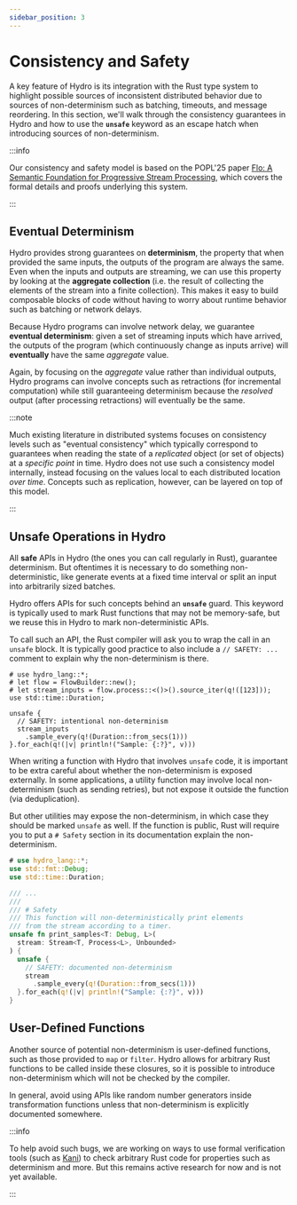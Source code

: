 ```yaml
---
sidebar_position: 3
---
```


# Consistency and Safety
A key feature of Hydro is its integration with the Rust type system to highlight possible sources of inconsistent distributed behavior due to sources of non-determinism such as batching, timeouts, and message reordering. In this section, we'll walk through the consistency guarantees in Hydro and how to use the **`unsafe`** keyword as an escape hatch when introducing sources of non-determinism.

:::info

Our consistency and safety model is based on the POPL'25 paper [Flo: A Semantic Foundation for Progressive Stream Processing](https://arxiv.org/abs/2411.08274), which covers the formal details and proofs underlying this system.

:::

## Eventual Determinism
Hydro provides strong guarantees on **determinism**, the property that when provided the same inputs, the outputs of the program are always the same. Even when the inputs and outputs are streaming, we can use this property by looking at the **aggregate collection** (i.e. the result of collecting the elements of the stream into a finite collection). This makes it easy to build composable blocks of code without having to worry about runtime behavior such as batching or network delays.

Because Hydro programs can involve network delay, we guarantee **eventual determinism**: given a set of streaming inputs which have arrived, the outputs of the program (which continuously change as inputs arrive) will **eventually** have the same _aggregate_ value.

Again, by focusing on the _aggregate_ value rather than individual outputs, Hydro programs can involve concepts such as retractions (for incremental computation) while still guaranteeing determinism because the _resolved_ output (after processing retractions) will eventually be the same.

:::note

Much existing literature in distributed systems focuses on consistency levels such as "eventual consistency" which typically correspond to guarantees when reading the state of a _replicated_ object (or set of objects) at a _specific point_ in time. Hydro does not use such a consistency model internally, instead focusing on the values local to each distributed location _over time_. Concepts such as replication, however, can be layered on top of this model.

:::

## Unsafe Operations in Hydro
All **safe** APIs in Hydro (the ones you can call regularly in Rust), guarantee determinism. But oftentimes it is necessary to do something non-deterministic, like generate events at a fixed time interval or split an input into arbitrarily sized batches.

Hydro offers APIs for such concepts behind an **`unsafe`** guard. This keyword is typically used to mark Rust functions that may not be memory-safe, but we reuse this in Hydro to mark non-deterministic APIs.

To call such an API, the Rust compiler will ask you to wrap the call in an `unsafe` block. It is typically good practice to also include a `// SAFETY: ...` comment to explain why the non-determinism is there.

```rust,no_run
# use hydro_lang::*;
# let flow = FlowBuilder::new();
# let stream_inputs = flow.process::<()>().source_iter(q!([123]));
use std::time::Duration;

unsafe {
  // SAFETY: intentional non-determinism
  stream_inputs
    .sample_every(q!(Duration::from_secs(1)))
}.for_each(q!(|v| println!("Sample: {:?}", v)))
```

When writing a function with Hydro that involves `unsafe` code, it is important to be extra careful about whether the non-determinism is exposed externally. In some applications, a utility function may involve local non-determinism (such as sending retries), but not expose it outside the function (via deduplication).

But other utilities may expose the non-determinism, in which case they should be marked `unsafe` as well. If the function is public, Rust will require you to put a `# Safety` section in its documentation explain the non-determinism.

```rust
# use hydro_lang::*;
use std::fmt::Debug;
use std::time::Duration;

/// ...
/// 
/// # Safety
/// This function will non-deterministically print elements 
/// from the stream according to a timer.
unsafe fn print_samples<T: Debug, L>(
  stream: Stream<T, Process<L>, Unbounded>
) {
  unsafe {
    // SAFETY: documented non-determinism
    stream
      .sample_every(q!(Duration::from_secs(1)))
  }.for_each(q!(|v| println!("Sample: {:?}", v)))
}
```

## User-Defined Functions
Another source of potential non-determinism is user-defined functions, such as those provided to `map` or `filter`. Hydro allows for arbitrary Rust functions to be called inside these closures, so it is possible to introduce non-determinism which will not be checked by the compiler.

In general, avoid using APIs like random number generators inside transformation functions unless that non-determinism is explicitly documented somewhere.

:::info

To help avoid such bugs, we are working on ways to use formal verification tools (such as [Kani](https://model-checking.github.io/kani/)) to check arbitrary Rust code for properties such as determinism and more. But this remains active research for now and is not yet available.

:::
